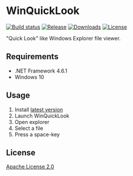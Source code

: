 WinQuickLook
================

[![Build status](https://ci.appveyor.com/api/projects/status/8ct3i49pyfs7puy8?svg=true)](https://ci.appveyor.com/project/shibayan/winquicklook)
[![Release](https://img.shields.io/github/release/shibayan/WinQuickLook.svg)](https://github.com/shibayan/WinQuickLook/releases/latest)
[![Downloads](https://img.shields.io/github/downloads/shibayan/WinQuickLook/total.svg)](https://github.com/shibayan/WinQuickLook/releases/latest)
[![License](https://img.shields.io/github/license/shibayan/WinQuickLook.svg)](https://github.com/shibayan/WinQuickLook/blob/master/LICENSE)

"Quick Look" like Windows Explorer file viewer.

## Requirements

- .NET Framework 4.6.1
- Windows 10

## Usage

1. Install [latest version](https://www.microsoft.com/store/apps/9njmtkk6jc0q)
2. Launch WinQuickLook
3. Open explorer
4. Select a file
5. Press a space-key

## License

[Apache License 2.0](https://github.com/shibayan/WinQuickLook/blob/master/LICENSE)
